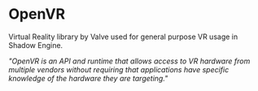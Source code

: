 # OpenVR
Virtual Reality library by Valve used for general purpose VR usage in Shadow Engine.

*"OpenVR is an API and runtime that allows access to VR hardware from multiple vendors without requiring that applications have specific knowledge of the hardware they are targeting."*